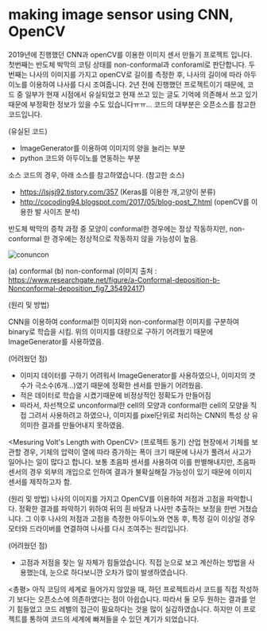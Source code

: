 # making image sensor using CNN, OpenCV
2019년에 진행했던 CNN과 openCV를 이용한 이미지 센서 만들기 프로젝트 입니다.
첫번째는 반도체 박막의 코팅 상태를 non-conformal과 conforaml로 판단합니다.
두번째는 나사의 이미지를 가지고 openCV로 길이를 측정한 후, 나사의 길이에 따라 아두이노를 이용하여 나사를 다시 조여줍니다.
2년 전에 진행했던 프로젝트이기 때문에, 코드 중 일부가 현재 시점에서 유실되었고 현재 쓰고 있는 글도 기억에 의존해서 쓰고 있기 때문에 부정확한 정보가 있을 수도 있습니다ㅠㅠ...
코드의 대부분은 오픈소스를 참고한 코드입니다.

(유실된 코드)
- ImageGenerator를 이용하여 이미지의 양을 늘리는 부분
- python 코드와 아두이노를 연동하는 부분

소스 코드의 경우, 아래 소스를 참고하였습니다.
(참고한 소스)
- https://lsjsj92.tistory.com/357 (Keras를 이용한 개,고양이 분류)
- http://cocoding94.blogspot.com/2017/05/blog-post_7.html (openCV를 이용한 발 사이즈 분석)

<Semiconductor Deposition Classfication with CNN >

 반도체 박막의 증착 과정 중 모양이 conformal한 경우에는 정상 작동하지만, non-conformal 한 경우에는 정상적으로 작동하지 않을 가능성이 높음.

 ![conuncon](https://user-images.githubusercontent.com/74234333/116227259-e8ed6a00-a78e-11eb-886a-653b28f473b0.JPG)

(a) conformal (b) non-conformal
(이미지 출처 : https://www.researchgate.net/figure/a-Conformal-deposition-b-Nonconformal-deposition_fig7_35492417)

(원리 및 방법)

 CNN을 이용하여 conformal한 이미지와 non-conformal한 이미지를 구분하여 binary로 학습을 시킴.
 위의 이미지를 대량으로 구하기 어려웠기 때문에 ImageGenerator를 사용하였음.
 
(어려웠던 점)

 - 이미지 데이터를 구하기 어려워서 ImageGenerator를 사용하였으나, 이미지의 갯수가 극소수(6개...)였기 때문에
 정확한 센서를 만들기 어려웠음.
 - 적은 데이터로 학습을 시켰기때문에 비정상적인 정확도가 만들어짐
 - 따라서, 차선책으로 unconformal한 cell의 모양과 conformal한 cell의 모양을 직접 그려서 사용하려고 하였으나,
이미지를 pixel단위로 처리하는 CNN의 특성 상 유의미한 결과를 만들어내지 못하였음.

<Mesuring Volt's Length with OpenCV>
(프로젝트 동기)
 산업 현장에서 기체를 보관할 경우, 기체의 압력이 열에 따라 증가하는 폭이 크기 때문에 나사가 풀려서 사고가 일어나는 일이 많다고 합니다.
 보통 초음파 센서를 사용하여 이를 판별해내지만, 초음파 센서의 경우 외부의 개입으로 인하여 결과가 불확실해질 가능성이 있기 때문에
 이미지 센서를 제작하고자 함.
 
(원리 및 방법)
 나사의 이미지를 가지고 OpenCV를 이용하여 저점과 고점을 파악합니다.
 정확한 결과를 파악하기 위하여 뒤의 흰 바탕과 나사만 추출하는 보정을 한번 거쳤습니다.
 그 이후 나사의 저점과 고점을 측정한 아두이노와 연동 후, 특정 길이 이상일 경우 모터와 드라이버를 연결하여 나사를 다시 조여주는 원리입니다.
 
(어려웠던 점)
- 고점과 저점을 찾는 일 자체가 힘들었습니다. 직접 눈으로 보고 계산하는 방법을 사용했는데, 눈으로 하다보니깐 오차가 많이 발생하였습니다.

<총평>
 아직 코딩의 세계로 들어가지 않았을 때, 하던 프로젝트라서 코드를 직접 작성하기 보다는 오픈소스에 의존하였다는 점이 아쉽습니다.
 따라서 둘 모두 원하는 결과를 얻기 힘들었고 코드 레밸의 접근이 필요하다는 것을 많이 실감하였습니다.
 하지만 이 프로젝트를 통하여 코드의 세계에 빠져들을 수 있던 계기가 되었습니다.
